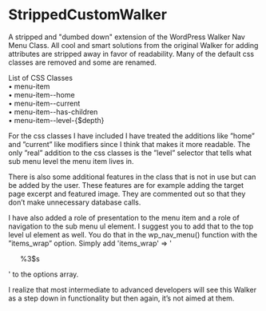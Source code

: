 # StrippedCustomWalker
A stripped and "dumbed down" extension of the WordPress Walker Nav Menu Class. All cool and smart solutions from the original Walker for adding attributes are stripped away in favor of readability.
Many of the default css classes are removed and some are renamed. 

List of CSS Classes<br>
• menu-item<br>
• menu-item--home<br>
• menu-item--current<br>
• menu-item--has-children<br>
• menu-item--level-{$depth}<br>

For the css classes I have included I have treated the additions like ”home” and ”current” like modifiers since I think that makes it more readable. The only ”real” addition to the css classes is the ”level” selector that tells what sub menu level the menu item lives in. 

There is also some additional features in the class that is not in use but can be added by the user. These features are for example adding the target page excerpt and featured image. They are commented out so that they don’t make unnecessary database calls. 

I have also added a role of presentation to the menu item and a role of navigation to the sub menu ul element. I suggest you to add that to the top level ul element as well. You do that in the wp_nav_menu() function with the ”items_wrap” option. Simply add 'items_wrap' => '<ul id="%1$s" class="%2$s" role="navigation">%3$s</ul>' to the options array. 

I realize that most intermediate to advanced developers will see this Walker as a step down in functionality but then again, it’s not aimed at them.
